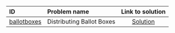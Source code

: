 | ID | Problem name | Link to solution |
|:---|:---|:---:|
| [ballotboxes](https://open.kattis.com/problems/ballotboxes) | Distributing Ballot Boxes | [Solution](https://github.com/versenyi98/kattis-solutions/tree/main/solutions/Distributing%20Ballot%20Boxes)|
